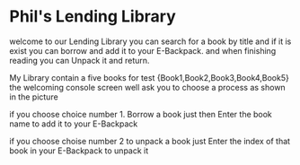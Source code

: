 # Phil's Lending Library
welcome to our Lending Library
you can search for a book by title and if it is exist
you can borrow and add it to your E-Backpack.
and when finishing reading you can Unpack it and return.

My Library contain a five books for test {Book1,Book2,Book3,Book4,Book5}
the welcoming console screen well ask you to choose a process as shown in the picture

if you choose choice number 1. Borrow a book just then Enter the book name
to add it to your E-Backpack

if you choose choise number 2 to unpack a book just Enter the index of that book in your E-Backpack to unpack it


